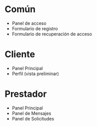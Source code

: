 # Común
- Panel de acceso
- Formulario de registro
- Formulario de recuperación de acceso
  
# Cliente
- Panel Principal
- Perfil (vista preliminar)

# Prestador
- Panel Principal
- Panel de Mensajes
- Panel de Solicitudes